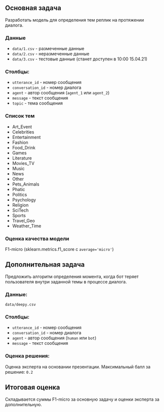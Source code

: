 ## Основная задача

Разработать модель для определения тем реплик на протяжении диалога.

### Данные

- `data/1.csv` - размеченные данные 
- `data/2.csv` - неразмеченные данные
- `data/3.csv` - тестовые данные (станет доступен в 10:00 15.04.21)


### Столбцы:
- `utterance_id` - номер сообщения
- `conversation_id` - номер диалога
- `agent` - автор сообщения (`agent_1` или `agent_2`)
- `message` - текст сообщения
- `topic` - тема сообщения

### Список тем

- Art_Event
- Celebrities
- Entertainment
- Fashion
- Food_Drink
- Games
- Literature
- Movies_TV
- Music
- News
- Other
- Pets_Animals
- Phatic
- Politics
- Psychology
- Religion
- SciTech
- Sports
- Travel_Geo
- Weather_Time

### Оценка качества модели

F1-micro (sklearn.metrics.f1_score с `average='micro'`)

## Дополнительная задача

Предложить алгоритм определения момента, когда бот теряет пользователя внутри заданной темы в процессе диалога.

### Данные:

`data/deepy.csv` 

### Столбцы:

- `utterance_id` - номер сообщения
- `conversation_id` - номер диалога
- `agent` - автор сообщения (`human` или `bot`)
- `message` - текст сообщения

### Оценка решения:

Оценка эксперта на основании презентации. Максимальный балл за решение: `0.2`

## Итоговая оценка

Складывается суммы F1-micro за основную задачу и оценки эксперта за дополнительную.
